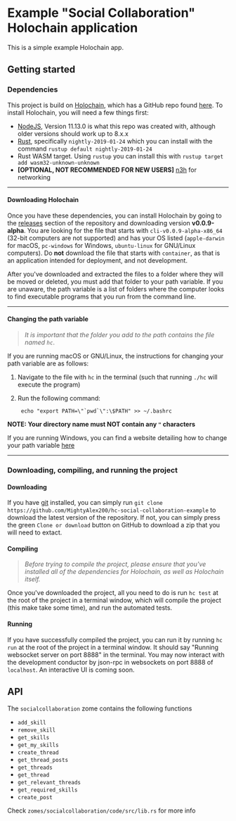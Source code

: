 # Example "Social Collaboration" Holochain application
This is a simple example Holochain app.

## Getting started

### Dependencies

This project is build on [Holochain](https://holochain.org/), which has a GitHub repo found [here](https://github.com/holochain/holochain-rust). To install Holochain, you will need a few things first:
- [NodeJS](https://nodejs.org/en/), Version 11.13.0 is what this repo was created with, although older versions should work up to 8.x.x
- [Rust](https://rustup.rs/), specifically `nightly-2019-01-24` which you can install with the command `rustup default nightly-2019-01-24`
- Rust WASM target. Using `rustup` you can install this with `rustup target add wasm32-unknown-unknown`
- **[OPTIONAL, NOT RECOMMENDED FOR NEW USERS]** [n3h](https://github.com/holochain/n3h) for networking

---

#### Downloading Holochain

Once you have these dependencies, you can install Holochain by going to the [releases](https://github.com/holochain/holochain-rust/releases) section of the repository and downloading version **v0.0.9-alpha**. You are looking for the file that starts with `cli-v0.0.9-alpha-x86_64` (32-bit computers are not supported) and has your OS listed (`apple-darwin` for macOS, `pc-windows` for Windows, `ubuntu-linux` for GNU/Linux computers). Do **not** download the file that starts with `container`, as that is an application intended for deployment, and not development.

After you've downloaded and extracted the files to a folder where they will be moved or deleted, you must add that folder to your path variable. If you are unaware, the path variable is a list of folders where the computer looks to find executable programs that you run from the command line.

---

#### Changing the path variable

>*It is important that the folder you add to the path contains the file named `hc`*.

If you are running macOS or GNU/Linux, the instructions for changing your path variable are as follows:
1. Navigate to the file with `hc` in the terminal (such that running `./hc` will execute the program)
1. Run the following command:

        echo "export PATH=\"`pwd`\":\$PATH" >> ~/.bashrc

**NOTE: Your directory name must NOT contain any `"` characters**

If you are running Windows, you can find a website detailing how to change your path variable [here](https://www.computerhope.com/issues/ch000549.htm)

---

### Downloading, compiling, and running the project

#### Downloading

If you have [git](https://git-scm.com/) installed, you can simply run `git clone https://github.com/MightyAlex200/hc-social-collaboration-example` to download the latest version of the repository. If not, you can simply press the green `Clone or download` button on GitHub to download a zip that you will need to extact.

#### Compiling

>*Before trying to compile the project, please ensure that you've installed all of the dependencies for Holochain, as well as Holochain itself.*

Once you've downloaded the project, all you need to do is run `hc test` at the root of the project in a terminal window, which will compile the project (this make take some time), and run the automated tests.

#### Running

If you have successfully compiled the project, you can run it by running `hc run` at the root of the project in a terminal window. It should say "Running websocket server on port 8888" in the terminal. You may now interact with the development conductor by json-rpc in websockets on port 8888 of `localhost`. An interactive UI is coming soon.

## API
The `socialcollaboration` zome contains the following functions
- `add_skill`
- `remove_skill`
- `get_skills`
- `get_my_skills`
- `create_thread`
- `get_thread_posts`
- `get_threads`
- `get_thread`
- `get_relevant_threads`
- `get_required_skills`
- `create_post`

Check `zomes/socialcollaboration/code/src/lib.rs` for more info
